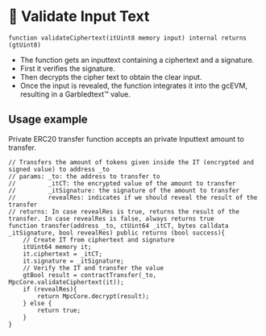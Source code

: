 # 🚨 Validate Input Text

```solidity
function validateCiphertext(itUint8 memory input) internal returns (gtUint8)
```

* The function gets an inputtext containing a ciphertext and a signature.&#x20;
* First it verifies the signature.
* Then decrypts the cipher text to obtain the clear input.&#x20;
* Once the input is revealed, the function integrates it into the gcEVM, resulting in a Garbledtext™ value.



## Usage example

Private ERC20 transfer function accepts an private Inputtext amount to transfer.

```solidity
// Transfers the amount of tokens given inside the IT (encrypted and signed value) to address _to
// params: _to: the address to transfer to
//         _itCT: the encrypted value of the amount to transfer
//         _itSignature: the signature of the amount to transfer
//         revealRes: indicates if we should reveal the result of the transfer
// returns: In case revealRes is true, returns the result of the transfer. In case revealRes is false, always returns true
function transfer(address _to, ctUint64 _itCT, bytes calldata _itSignature, bool revealRes) public returns (bool success){
    // Create IT from ciphertext and signature
    itUint64 memory it;
    it.ciphertext = _itCT;
    it.signature = _itSignature;
    // Verify the IT and transfer the value
    gtBool result = contractTransfer(_to, MpcCore.validateCiphertext(it));
    if (revealRes){
        return MpcCore.decrypt(result);
    } else {
        return true;
    }
}
```

